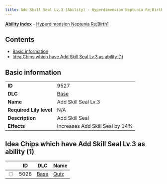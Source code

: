```yaml
---
title: Add Skill Seal Lv.3 (Ability) - Hyperdimension Neptunia Re;Birth1
---
```


[**Ability Index**](/neptunia/rb1/ability/index.html) - [Hyperdimension Neptunia Re;Birth1](/neptunia/rb1)

## Contents

- [Basic information](#basic-information)
- [Idea Chips which have Add Skill Seal Lv.3 as ability (1)](#idea-chips-which-have-add-skill-seal-lv3-as-ability-1)

## Basic information

|   |   |
| -- | -- |
| **ID** | 9527 |
| **DLC** | [Base](/neptunia/rb1/dlc/1-base.html) |
| **Name** | Add Skill Seal Lv.3 |
| **Required Lily level** | N/A |
| **Description** | Add Skill Seal |
| **Effects** | Increases Add Skill Seal by 14% |


## Idea Chips which have Add Skill Seal Lv.3 as ability (1)

|    | ID | DLC | Name |
| -- | -- | --- | ---- |
| <input type="checkbox" id="rb1-item-1-5028" class="trackbox" /> | 5028 | [Base](/neptunia/rb1/dlc/1-base.html) | [Quiz](/neptunia/rb1/item/1-5028-quiz.html) |
